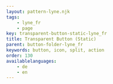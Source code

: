 ```yaml
---
layout: pattern-lyne.njk
tags: 
    - lyne_fr
    - page
key: transparent-button-static-lyne_fr
title: Transparent Button (Static)
parent: button-folder-lyne_fr
keywords: button, icon, split, action
order: 130
availablelanguages: 
    - de
    - en
---
```

